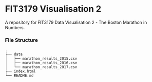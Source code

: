 # FIT3179 Visualisation 2
A repository for FIT3179 Data Visualisation 2 - The Boston Marathon in Numbers.

###  File Structure
```
.
├── data
│   ├── marathon_results_2015.csv 
│   ├── marathon_results_2016.csv 
│   └── marathon_results_2017.csv 
├── index.html
└── README.md